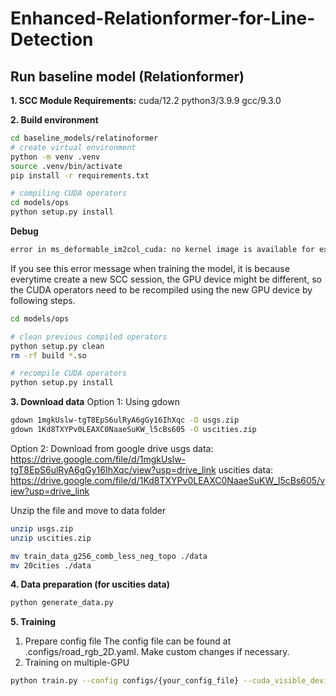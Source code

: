 # Enhanced-Relationformer-for-Line-Detection

## Run baseline model (Relationformer)
**1. SCC Module Requirements:** cuda/12.2 python3/3.9.9 gcc/9.3.0

**2. Build environment**

```sh
cd baseline_models/relatinoformer
# create virtual environment
python -m venv .venv
source .venv/bin/activate
pip install -r requirements.txt

# compiling CUDA operators
cd models/ops
python setup.py install
```
**Debug**
```sh
error in ms_deformable_im2col_cuda: no kernel image is available for execution on the device
```
If you see this error message when training the model, it is because everytime create a new SCC session, the GPU device might be different, so the CUDA operators need to be recompiled using the new GPU device by following steps.
```sh
cd models/ops

# clean previous compiled operators
python setup.py clean
rm -rf build *.so

# recompile CUDA operators
python setup.py install
```

**3. Download data**
Option 1: Using gdown
```sh
gdown 1mgkUslw-tgT8EpS6ulRyA6gGy16IhXqc -O usgs.zip
gdown 1Kd8TXYPv0LEAXC0NaaeSuKW_l5cBs605 -O uscities.zip
```
Option 2: Download from google drive
usgs data: https://drive.google.com/file/d/1mgkUslw-tgT8EpS6ulRyA6gGy16IhXqc/view?usp=drive_link
uscities data: https://drive.google.com/file/d/1Kd8TXYPv0LEAXC0NaaeSuKW_l5cBs605/view?usp=drive_link

Unzip the file and move to data folder
```sh
unzip usgs.zip
unzip uscities.zip

mv train_data_g256_comb_less_neg_topo ./data
mv 20cities ./data
```

**4. Data preparation (for uscities data)**
```sh
python generate_data.py
```

**5. Training**
1. Prepare config file
The config file can be found at .configs/road_rgb_2D.yaml. Make custom changes if necessary.
2. Training on multiple-GPU
```sh
python train.py --config configs/{your_config_file} --cuda_visible_device 0 1
```